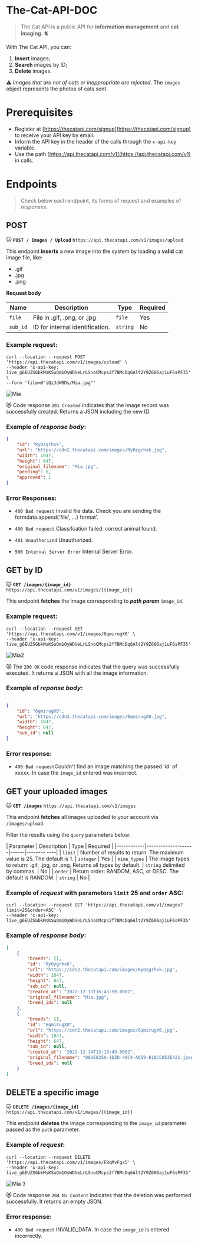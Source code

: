 # The-Cat-API-DOC

>
> The Cat API is a public API for **information management** and **cat imaging**. 🐈

With The Cat API, you can:

1. **Insert** images;
2. **Search** images by ID;
3. **Delete** images.

⚠️ _Images that are not of cats or inappropriate are rejected_. The `images` object represents the photos of cats sent.

# Prerequisites

- Register at [https://thecatapi.com/signup](https://thecatapi.com/signup) to receive your API key by email.
- Inform the API key in the header of the calls through the `x-api-key` variable.
- Use the path [https://api.thecatapi.com/v1](https://api.thecatapi.com/v1) in calls.

# Endpoints

>
> Check below each endpoint, its forms of request and examples of _responses_.

## POST

🐱 **`POST / Images / Upload`** `https://api.thecatapi.com/v1/images/upload`

This endpoint **inserts** a new image into the system by loading a **valid** cat image file, like:

- .gif
- .jpg
- .png

**Request body**

| Name | Description | Type | Required |
|------|-----------|------|-------------|
| `file` | File in .gif, .png, or .jpg | `file` | Yes |
| `sub_id` | ID for internal identification. | `string` | No |


### **Example request:**

```
curl --location --request POST 'https://api.thecatapi.com/v1/images/upload' \
--header 'x-api-key: live_g6EUZSGbkMsKSuQm1OyWDVeLrLSnoCMcps2f7BMcDq6Alt2Y9Z606aj1uF6sPF35' \
--form 'file=@"iQzJdW8Ds/Mia.jpg"'
```

![Mia](https://user-images.githubusercontent.com/105396649/207432035-c638a387-f243-4983-8af5-fcf7e0c94011.jpg)

😻 Code response `201 Created` indicates that the image record was successfully created. Returns a JSON including the new ID.

### **Example of _response body_:**

``` json
{
    "id": "RyOzgrhxk",    
    "url": "https://cdn2.thecatapi.com/images/RyOzgrhxk.jpg",   
    "width": 1047,    
    "height": 647,    
    "original_filename": "Mia.jpg",    
    "pending": 0,    
    "approved": 1  
}
```

### **Error Responses:**

-  `400 Bad request` Invalid file data. Check you are sending the formdata.append('file', ...} format'.

-  `400 Bad request` Classifcation failed: correct animal found.

-  `401 Unauthorized` Unauthorized.

-  `500 Internal Server Error` Internal Server Error. 

## GET by ID

🐱 **`GET /images/{image_id}`** `https://api.thecatapi.com/v1/images/{{image_id}}`

This endpoint **fetches** the image corresponding to **_path param_** `image_id`.

### **Example request:**

```
curl --location --request GET 'https://api.thecatapi.com/v1/images/6qmirugX0' \
--header 'x-api-key: live_g6EUZSGbkMsKSuQm1OyWDVeLrLSnoCMcps2f7BMcDq6Alt2Y9Z606aj1uF6sPF35'
```

![Mia2](https://user-images.githubusercontent.com/105396649/207641262-48edba35-f423-4835-84ce-7f9109237485.jpg)

😻 The `200 OK` code response indicates that the query was successfully executed. It returns a JSON with all the image information.

### **Example of _reponse body_:**

``` json

{
    "id": "6qmirugX0",
    "url": "https://cdn2.thecatapi.com/images/6qmirugX0.jpg",
    "width": 1047,
    "height": 647,
    "sub_id": null
}

```

### **Error response:**

- `400 Bad request`Couldn't find an image matching the passed 'id' of xxxxx. In case the `image_id` entered was incorrect.

## GET your uploaded images 

🐱 **`GET /images`** `https://api.thecatapi.com/v1/images`

This endpoint **fetches** all images uploaded to your account via `/images/upload`.

Filter the results using the `query` parameters below:

| Parameter | Description | Type | Required |
|------------|--------------------|------|-------- ----|
| `limit` | Number of results to return. The maximum value is 25. The default is 1. | `integer` | Yes |
| `mime_types` | The image types to return: .gif, .jpg, or .png. Returns all types by default. | `string` delimited by commas. | No |
| `order` | Return order: RANDOM, ASC, or DESC. The default is RANDOM. | `string` | No |

### **Example of _request_ with parameters `limit` 25 and `order` ASC:**

``` 
curl --location --request GET 'https://api.thecatapi.com/v1/images?limit=25&order=ASC' \
--header 'x-api-key: live_g6EUZSGbkMsKSuQm1OyWDVeLrLSnoCMcps2f7BMcDq6Alt2Y9Z606aj1uF6sPF35'
```

### **Example of _response body_:**

``` json
[
    {
        "breeds": [],
        "id": "RyOzgrhxk",
        "url": "https://cdn2.thecatapi.com/images/RyOzgrhxk.jpg",
        "width": 1047,
        "height": 647,
        "sub_id": null,
        "created_at": "2022-12-13T16:43:59.000Z",
        "original_filename": "Mia.jpg",
        "breed_ids": null
    },
    {
        "breeds": [],
        "id": "6qmirugX0",
        "url": "https://cdn2.thecatapi.com/images/6qmirugX0.jpg",
        "width": 1047,
        "height": 647,
        "sub_id": null,
        "created_at": "2022-12-14T13:13:49.000Z",
        "original_filename": "081E825A-1D2D-49C4-A659-818CC053E421.jpeg",
        "breed_ids": null
    }
]

```

## DELETE a specific image 

🐱 **`DELETE /images/{image_id}`** `https://api.thecatapi.com/v1/images/{{image_id}}`

This endpoint **deletes** the image corresponding to the `image_id` parameter passed as the `path` parameter.

### **Example of _request_:**

``` 
curl --location --request DELETE 'https://api.thecatapi.com/v1/images/FBqMvFgx5' \
--header 'x-api-key: live_g6EUZSGbkMsKSuQm1OyWDVeLrLSnoCMcps2f7BMcDq6Alt2Y9Z606aj1uF6sPF35'
``` 

![Mia 3](https://user-images.githubusercontent.com/105396649/207685891-74ba01fd-4ff1-4953-a095-41d839b3c02c.jpg)


😻 Code response `204 No Content` indicates that the deletion was performed successfully. It returns an empty JSON.


### **Error response:**

- `400 Bad request` INVALID_DATA. In case the `image_id` is entered incorrectly.
